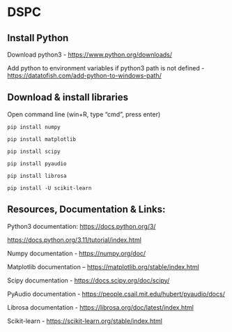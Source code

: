 # DSPC

## Install Python

Download python3 - https://www.python.org/downloads/

Add python to environment variables if python3 path is not defined - https://datatofish.com/add-python-to-windows-path/ 

## Download & install libraries
Open command line (win+R, type “cmd”, press enter)

```
pip install numpy

pip install matplotlib

pip install scipy

pip install pyaudio

pip install librosa

pip install -U scikit-learn

```

## Resources, Documentation & Links:

Python3 documentation:
https://docs.python.org/3/

https://docs.python.org/3.11/tutorial/index.html 

Numpy documentation - https://numpy.org/doc/

Matplotlib documentation – https://matplotlib.org/stable/index.html 

Scipy documentation - https://docs.scipy.org/doc/scipy/ 

PyAudio documentation - https://people.csail.mit.edu/hubert/pyaudio/docs/ 

Librosa documentation - https://librosa.org/doc/latest/index.html

Scikit-learn - https://scikit-learn.org/stable/index.html 

